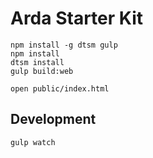 # Arda Starter Kit

```
npm install -g dtsm gulp
npm install
dtsm install
gulp build:web
```

```
open public/index.html
```

## Development

```
gulp watch
```
